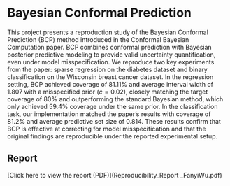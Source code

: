 # Bayesian Conformal Prediction
This project presents a reproduction study of the Bayesian Conformal Prediction (BCP) method introduced in the Conformal Bayesian Computation paper. BCP combines conformal prediction with Bayesian posterior predictive modeling to provide valid uncertainty quantification, even under model misspecification. We reproduce two key experiments from the paper: sparse regression on the diabetes dataset and binary classification on the Wisconsin breast cancer dataset. In the regression setting, BCP achieved coverage of 81.11\% and average interval width of 1.807 with a misspecified prior ($c=0.02$), closely matching the target coverage of 80\% and outperforming the standard Bayesian method, which only achieved 59.4\% coverage under the same prior. In the classification task, our implementation matched the paper’s results with coverage of 81.2\% and average predictive set size of 0.814. These results confirm that BCP is effective at correcting for model misspecification and that the original findings are reproducible under the reported experimental setup.

## Report

[Click here to view the report (PDF)](Reproducibility_Report _FanyiWu.pdf)
